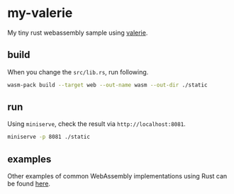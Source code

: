 # my-valerie

My tiny rust webassembly sample using [valerie](https://github.com/emmanuelantony2000/valerie).

## build

When you change the `src/lib.rs`, run following.

```sh
wasm-pack build --target web --out-name wasm --out-dir ./static
```

## run

Using `miniserve`, check the result via `http://localhost:8081`.

```sh
miniserve -p 8081 ./static
```

## examples

Other examples of common WebAssembly implementations using Rust can be found [here](https://github.com/rustwasm/wasm-bindgen/tree/master/examples).
